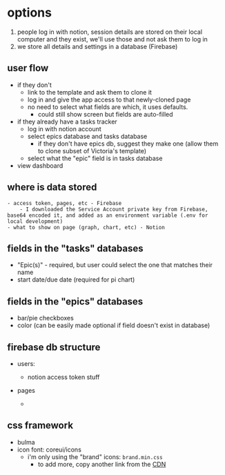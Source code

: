 # options

1. people log in with notion, session details are stored on their local computer and they exist, we'll use those and not ask them to log in
2. we store all details and settings in a database (Firebase)

## user flow

- if they don't
  - link to the template and ask them to clone it
  - log in and give the app access to that newly-cloned page
  - no need to select what fields are which, it uses defaults.
    - could still show screen but fields are auto-filled
- if they already have a tasks tracker
  - log in with notion account
  - select epics database and tasks database
    - if they don't have epics db, suggest they make one (allow them to clone subset of Victoria's template)
  - select what the "epic" field is in tasks database
- view dashboard

## where is data stored

    - access token, pages, etc - Firebase
        - I downloaded the Service Account private key from Firebase, base64 encoded it, and added as an environment variable (.env for local development)
    - what to show on page (graph, chart, etc) - Notion

## fields in the "tasks" databases

- "Epic(s)" - required, but user could select the one that matches their name
- start date/due date (required for pi chart)

## fields in the "epics" databases

- bar/pie checkboxes
- color (can be easily made optional if field doesn't exist in database)

## firebase db structure

- users:

  - notion access token stuff

- pages

  -

## css framework

- bulma
- icon font: coreui/icons
  - i'm only using the "brand" icons: `brand.min.css`
    - to add more, copy another link from the [CDN](https://www.jsdelivr.com/package/npm/@coreui/icons?path=css)
